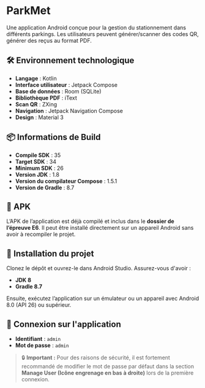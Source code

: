 # ParkMet

Une application Android conçue pour la gestion du stationnement dans différents parkings. Les utilisateurs peuvent générer/scanner des codes QR, générer des reçus au format PDF.

## 🛠️ Environnement technologique

- **Langage** : Kotlin
- **Interface utilisateur** : Jetpack Compose
- **Base de données** : Room (SQLite)
- **Bibliothèque PDF** : iText
- **Scan QR** : ZXing
- **Navigation** : Jetpack Navigation Compose
- **Design** : Material 3

## 📦 Informations de Build

- **Compile SDK** : 35
- **Target SDK** : 34
- **Minimum SDK** : 26
- **Version JDK** : 1.8
- **Version du compilateur Compose** : 1.5.1
- **Version de Gradle** : 8.7

## 📁 APK

L’APK de l’application est déjà compilé et inclus dans le **dossier de l’épreuve E6**. Il peut être installé directement sur un appareil Android sans avoir à recompiler le projet.

## 🚀 Installation du projet

Clonez le dépôt et ouvrez-le dans Android Studio. Assurez-vous d'avoir :

- **JDK 8**
- **Gradle 8.7**

Ensuite, exécutez l’application sur un émulateur ou un appareil avec Android 8.0 (API 26) ou supérieur.

## 🔐 Connexion sur l'application

- **Identifiant** : `admin`
- **Mot de passe** : `admin`

> 🔒 **Important :** Pour des raisons de sécurité, il est fortement recommandé de modifier le mot de passe par défaut dans la section **Manage User (Icône engrenage en bas à droite)** lors de la première connexion.